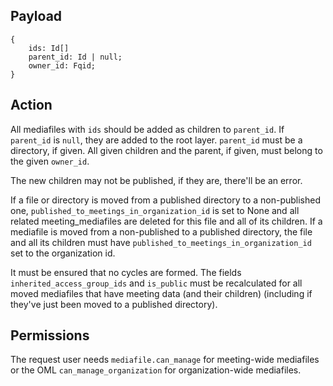 ## Payload
```
{
    ids: Id[]
    parent_id: Id | null;
    owner_id: Fqid;
}
```

## Action
All mediafiles with `ids` should be added as children to `parent_id`. If `parent_id` is `null`, they are added to the root layer. `parent_id` must be a directory, if given. All given children and the parent, if given, must belong to the given `owner_id`.

The new children may not be published, if they are, there'll be an error.

If a file or directory is moved from a published directory to a non-published one,  `published_to_meetings_in_organization_id` is set to None and all related meeting_mediafiles are deleted for this file and all of its children. If a mediafile is moved from a non-published to a published directory, the file and all its children must have `published_to_meetings_in_organization_id` set to the organization id.

It must be ensured that no cycles are formed. The fields `inherited_access_group_ids` and `is_public` must be recalculated for all moved mediafiles that have meeting data (and their children) (including if they've just been moved to a published directory).

## Permissions
The request user needs `mediafile.can_manage` for meeting-wide mediafiles or the OML `can_manage_organization` for organization-wide mediafiles.
